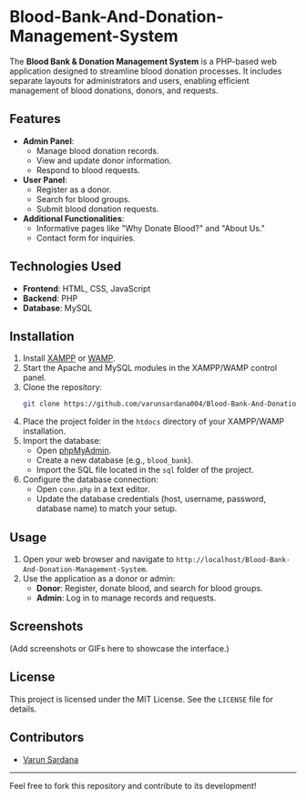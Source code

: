 # Blood-Bank-And-Donation-Management-System
The **Blood Bank & Donation Management System** is a PHP-based web application designed to streamline blood donation processes. It includes separate layouts for administrators and users, enabling efficient management of blood donations, donors, and requests.

## Features

- **Admin Panel**:
  - Manage blood donation records.
  - View and update donor information.
  - Respond to blood requests.
- **User Panel**:
  - Register as a donor.
  - Search for blood groups.
  - Submit blood donation requests.
- **Additional Functionalities**:
  - Informative pages like "Why Donate Blood?" and "About Us."
  - Contact form for inquiries.

## Technologies Used

- **Frontend**: HTML, CSS, JavaScript
- **Backend**: PHP
- **Database**: MySQL

## Installation

1. Install [XAMPP](https://www.apachefriends.org/index.html) or [WAMP](https://www.wampserver.com/).
2. Start the Apache and MySQL modules in the XAMPP/WAMP control panel.
3. Clone the repository:
   ```bash
   git clone https://github.com/varunsardana004/Blood-Bank-And-Donation-Management-System.git
   ```
4. Place the project folder in the `htdocs` directory of your XAMPP/WAMP installation.
5. Import the database:
   - Open [phpMyAdmin](http://localhost/phpmyadmin/).
   - Create a new database (e.g., `blood_bank`).
   - Import the SQL file located in the `sql` folder of the project.
6. Configure the database connection:
   - Open `conn.php` in a text editor.
   - Update the database credentials (host, username, password, database name) to match your setup.

## Usage

1. Open your web browser and navigate to `http://localhost/Blood-Bank-And-Donation-Management-System`.
2. Use the application as a donor or admin:
   - **Donor**: Register, donate blood, and search for blood groups.
   - **Admin**: Log in to manage records and requests.

## Screenshots

(Add screenshots or GIFs here to showcase the interface.)

## License

This project is licensed under the MIT License. See the `LICENSE` file for details.

## Contributors

- [Varun Sardana](https://github.com/varunsardana004)

---

Feel free to fork this repository and contribute to its development!

